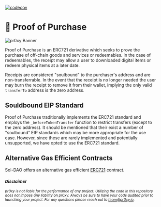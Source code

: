 [![codecov][coverage-shield]][coverage-url]

# 🧾 Proof of Purchase

![pr0xy Banner](https://cdn.pr0xy.io/branding/pr0xy-github-banner.png)

Proof of Purchase is an ERC721 derivative which seeks to prove the purchase of off-chain goods and services or redeemables. In the case of redeemables, the receipt may allow a user to downloaded digital items or redeem physical items at a later date.

Receipts are considered "soulbound" to the purchaser's address and are non-transferrable. In the event that the receipt is no longer needed the user may burn the receipt to remove it from their wallet, implying the only valid `transferTo` address is the zero address.

## Souldbound EIP Standard

Proof of Purchase traditionally implements the ERC721 standard and employs the `_beforeTokenTransfer` function to restrict transfers (except to the zero address). It should be mentioned that their exist a number of "soulbound" EIP standards which may be more appropriate for the use case. However, since these are rarely implemented and potentially unsupported, we have opted to use the ERC721 standard.

## Alternative Gas Efficient Contracts

Sol-DAO offers an alternative gas efficient [ERC721](https://github.com/Sol-DAO/solbase) contract.

### <sub>_**Disclaimer**_</sub>

<sub>_pr0xy is not liable for the performance of any project. Utilizing the code in this repository does not impose any liability on pr0xy. Always be sure to have your code audited prior to launching your project. For any questions please reach out to [team@pr0xy.io](mailto:team@pr0xy.io)._</sub>

<!-- MARKDOWN LINKS & IMAGES -->
<!-- https://www.markdownguide.org/basic-syntax/#reference-style-links -->

[coverage-shield]: https://codecov.io/gh/pr0xy-io/proof-of-purchase/branch/main/graph/badge.svg?token=H6VIWMBLOZ
[coverage-url]: https://codecov.io/gh/pr0xy-io/proof-of-purchase
